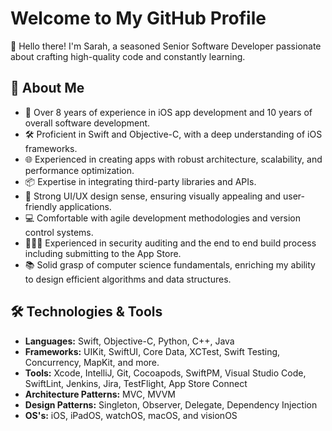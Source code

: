 # Welcome to My GitHub Profile

👋 Hello there! I'm Sarah, a seasoned Senior Software Developer passionate about crafting high-quality code and constantly learning.

## 🚀 About Me

- 📱 Over 8 years of experience in iOS app development and 10 years of overall software development.
- 🛠️ Proficient in Swift and Objective-C, with a deep understanding of iOS frameworks.
- 🌐 Experienced in creating apps with robust architecture, scalability, and performance optimization.
- 📦 Expertise in integrating third-party libraries and APIs.
- 🎨 Strong UI/UX design sense, ensuring visually appealing and user-friendly applications.
- 💻 Comfortable with agile development methodologies and version control systems.
- 🕵🏻‍♀️ Experienced in security auditing and the end to end build process including submitting to the App Store.
- 📚 Solid grasp of computer science fundamentals, enriching my ability to design efficient algorithms and data structures.

## 🛠️ Technologies & Tools

- **Languages:** Swift, Objective-C, Python, C++, Java
- **Frameworks:** UIKit, SwiftUI, Core Data, XCTest, Swift Testing, Concurrency, MapKit, and more.
- **Tools:** Xcode, IntelliJ, Git, Cocoapods, SwiftPM, Visual Studio Code, SwiftLint, Jenkins, Jira, TestFlight, App Store Connect
- **Architecture Patterns:** MVC, MVVM
- **Design Patterns:** Singleton, Observer, Delegate, Dependency Injection
- **OS's:** iOS, iPadOS, watchOS, macOS, and visionOS

